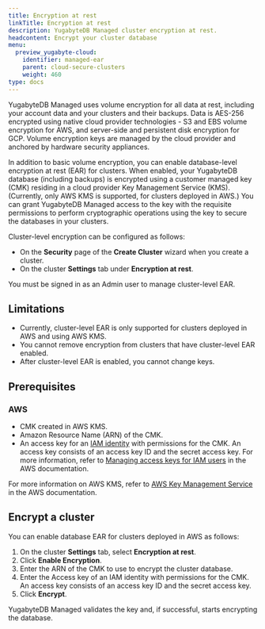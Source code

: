 ```yaml
---
title: Encryption at rest
linkTitle: Encryption at rest
description: YugabyteDB Managed cluster encryption at rest.
headcontent: Encrypt your cluster database
menu:
  preview_yugabyte-cloud:
    identifier: managed-ear
    parent: cloud-secure-clusters
    weight: 460
type: docs
---
```


YugabyteDB Managed uses volume encryption for all data at rest, including your account data and your clusters and their backups. Data is AES-256 encrypted using native cloud provider technologies - S3 and EBS volume encryption for AWS, and server-side and persistent disk encryption for GCP. Volume encryption keys are managed by the cloud provider and anchored by hardware security appliances.

In addition to basic volume encryption, you can enable database-level encryption at rest (EAR) for clusters. When enabled, your YugabyteDB database (including backups) is encrypted using a customer managed key (CMK) residing in a cloud provider Key Management Service (KMS). (Currently, only AWS KMS is supported, for clusters deployed in AWS.) You can grant YugabyteDB Managed access to the key with the requisite permissions to perform cryptographic operations using the key to secure the databases in your clusters.

Cluster-level encryption can be configured as follows:

- On the **Security** page of the **Create Cluster** wizard when you create a cluster.
- On the cluster **Settings** tab under **Encryption at rest**.

You must be signed in as an Admin user to manage cluster-level EAR.

## Limitations

- Currently, cluster-level EAR is only supported for clusters deployed in AWS and using AWS KMS.
- You cannot remove encryption from clusters that have cluster-level EAR enabled.
- After cluster-level EAR is enabled, you cannot change keys.

## Prerequisites

### AWS

- CMK created in AWS KMS.
- Amazon Resource Name (ARN) of the CMK.
- An access key for an [IAM identity](https://docs.aws.amazon.com/IAM/latest/UserGuide/id.html) with permissions for the CMK. An access key consists of an access key ID and the secret access key. For more information, refer to [Managing access keys for IAM users](https://docs.aws.amazon.com/IAM/latest/UserGuide/id_credentials_access-keys.html) in the AWS documentation.

For more information on AWS KMS, refer to [AWS Key Management Service](https://docs.aws.amazon.com/kms/) in the AWS documentation.

## Encrypt a cluster

You can enable database EAR for clusters deployed in AWS as follows:

1. On the cluster **Settings** tab, select **Encryption at rest**.
1. Click **Enable Encryption**.
1. Enter the ARN of the CMK to use to encrypt the cluster database.
1. Enter the Access key of an IAM identity with permissions for the CMK. An access key consists of an access key ID and the secret access key.
1. Click **Encrypt**.

YugabyteDB Managed validates the key and, if successful, starts encrypting the database.
